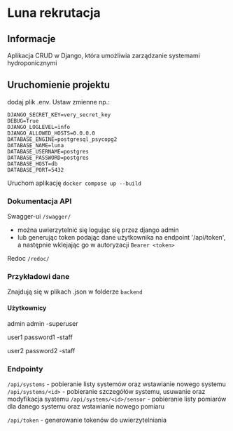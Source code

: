 # Luna rekrutacja
## Informacje
Aplikacja CRUD w Django, która umożliwia zarządzanie systemami hydroponicznymi


## Uruchomienie projektu

dodaj plik .env. 
Ustaw zmienne np.:
```
DJANGO_SECRET_KEY=very_secret_key
DEBUG=True
DJANGO_LOGLEVEL=info
DJANGO_ALLOWED_HOSTS=0.0.0.0
DATABASE_ENGINE=postgresql_psycopg2
DATABASE_NAME=luna
DATABASE_USERNAME=postgres
DATABASE_PASSWORD=postgres
DATABASE_HOST=db
DATABASE_PORT=5432
```

Uruchom aplikację
`docker compose up --build`

### Dokumentacja API

Swagger-ui `/swagger/`
- można uwierzytelnić się logując się przez django admin
- lub generując token podając dane użytkownika na endpoint '/api/token', a następnie wklejając go w autoryzacji `Bearer <token>`


Redoc `/redoc/`

### Przykładowi dane

Znajdują się w plikach .json w folderze `backend`

#### Użytkownicy
admin admin -superuser

user1 password1 -staff

user2 password2 -staff

### Endpointy

`/api/systems` - pobieranie listy systemów oraz wstawianie nowego systemu
`/api/systems/<id>` - pobieranie szczegółów systemu, usuwanie oraz modyfikacja systemu
`/api/systems/<id>/sensor` - pobieranie listy pomiarów dla danego systemu oraz wstawianie nowego pomiaru

`/api/token` - generowanie tokenów do uwierzytelniania

